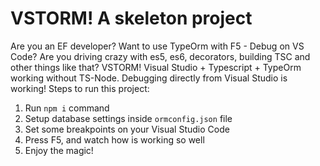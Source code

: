 # VSTORM! A skeleton project

Are you an EF developer? Want to use TypeOrm with F5 - Debug on VS Code?
Are you driving crazy with es5, es6, decorators, building TSC and other things like that?
VSTORM! Visual Studio + Typescript + TypeOrm working without TS-Node. 
Debugging directly from Visual Studio is working!
Steps to run this project:

1. Run `npm i` command
2. Setup database settings inside `ormconfig.json` file
3. Set some breakpoints on your Visual Studio Code
4. Press F5, and watch how is working so well
5. Enjoy the magic!